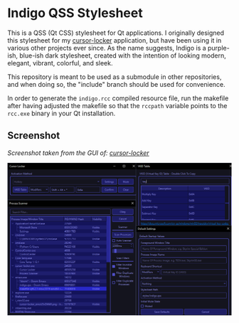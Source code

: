 # Indigo QSS Stylesheet
This is a QSS (Qt CSS) stylesheet for Qt applications. I originally designed this stylesheet for my [cursor-locker](https://github.com/PsychedelicShayna/cursor-locker) application, but have been using it in various other projects ever since. As the name suggests, Indigo is a purple-ish, blue-ish dark stylesheet, created with the intention of looking modern, elegant, vibrant, colorful, and sleek. 

This repository is meant to be used as a submodule in other repositories, and when doing so, the "include" branch should be used for convenience.

In order to generate the `indigo.rcc` compiled resource file, run the makefile after having adjusted the makefile so that the `rccpath` variable points to the `rcc.exe` binary in your Qt installation. 

## Screenshot
_Screenshot taken from the GUI of: [cursor-locker](https://github.com/PsychedelicShayna/cursor-locker)_

![](screenshot.png)